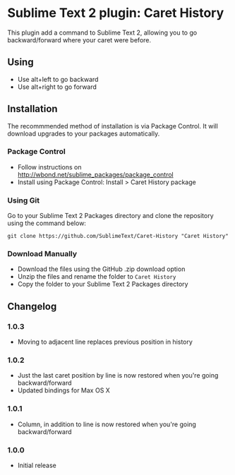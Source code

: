 Sublime Text 2 plugin: Caret History
====================================

This plugin add a command to Sublime Text 2, allowing you to go backward/forward where your caret were before.

Using
-----

 * Use alt+left to go backward
 * Use alt+right to go forward

Installation
------------

The recommmended method of installation is via Package Control. It will download upgrades to your packages automatically.

### Package Control ###

* Follow instructions on http://wbond.net/sublime_packages/package_control
* Install using Package Control: Install > Caret History package

### Using Git ###

Go to your Sublime Text 2 Packages directory and clone the repository using the command below:

    git clone https://github.com/SublimeText/Caret-History "Caret History"

### Download Manually ###

* Download the files using the GitHub .zip download option
* Unzip the files and rename the folder to `Caret History`
* Copy the folder to your Sublime Text 2 Packages directory

Changelog
---------

### 1.0.3 ###
 * Moving to adjacent line replaces previous position in history

### 1.0.2 ###
 * Just the last caret position by line is now restored when you're going backward/forward
 * Updated bindings for Max OS X

### 1.0.1 ###
 * Column, in addition to line is now restored when you're going backward/forward

### 1.0.0 ###
 * Initial release

